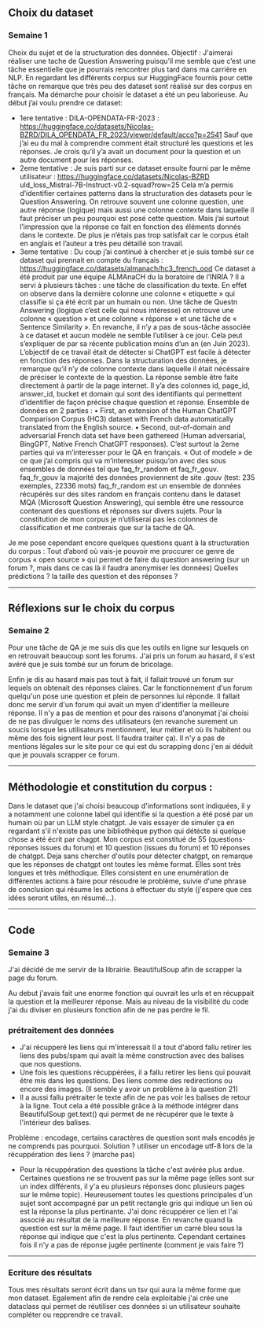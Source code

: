 
## Choix du dataset

### Semaine 1 
Choix du sujet et de la structuration des données.
Objectif : J'aimerai réaliser une tache de Question Answering puisqu’il me semble que c’est une tâche essentielle que je pourrais rencontrer plus
tard dans ma carrière en NLP. En regardant les différents corpus sur HuggingFace fournis pour cette tâche on remarque que très peu des dataset
sont réalisé sur des corpus en français. 
Ma démarche pour choisir le dataset a été un peu laborieuse. Au début j’ai voulu prendre ce dataset: 
- 1ere tentative : DILA-OPENDATA-FR-2023 : https://huggingface.co/datasets/Nicolas-BZRD/DILA_OPENDATA_FR_2023/viewer/default/acco?p=2541 
Sauf que j’ai eu du mal à comprendre comment était structuré les questions et les réponses. Je crois qu’il y’a avait un document pour la question
et un autre document pour les réponses. 
- 2eme tentative : Je suis parti sur ce dataset ensuite fourni par le même utilisateur : https://huggingface.co/datasets/Nicolas-BZRD
uld_loss_Mistral-7B-Instruct-v0.2-squad?row=25 Cela m’a permis d’identifier certaines patterns dans la structuration des datasets pour le Question
Answering. On retrouve souvent une colonne question, une autre réponse (logique) mais aussi une colonne contexte dans laquelle il faut préciser
un peu pourquoi est posé cette question. Mais j’ai surtout l’impression que la réponse ce fait en fonction des éléments donnés dans le contexte.
De plus je n’étais pas trop satisfait car le corpus était en anglais et l’auteur a très peu détaillé son travail. 
- 3eme tentative : Du coup j’ai continué à chercher et je suis tombé sur ce dataset qui prennait en compte du français : https://huggingface.co/datasets/almanach/hc3_french_ood Ce dataset a été produit par une équipe ALMAnaCH du la boratoire de l’INRIA ? Il a servi à plusieurs tâches :
une tâche de classification du texte. En effet on observe dans la dernière colonne une colonne « etiquette » qui classifie si ça été écrit par un
humain ou non. Une tâche de Questn Answering (logique c’est celle qui nous intéresse) on retrouve une colonne « question » et une colonne
« réponse » et une tâche de « Sentence Similarity ». En revanche, il n’y a pas de sous-tâche associée à ce dataset et aucun modèle ne semble
l’utiliser à ce jour. Cela peut s’expliquer de par sa récente publication moins d’un an (en Juin 2023). 
L’objectif de ce travail était de détecter si ChatGPT est facile à détecter en fonction des réponses. 
Dans la structuration des données, je remarque qu’il n’y de colonne contexte dans laquelle il était nécéssaire de préciser le contexte de la
question. La réponse semble être faite directement à partir de la page internet. Il y’a des colonnes id, page_id, answer_id, bucket et domain qui
sont des identifiants qui permettent d’identifier de façon précise chaque question et réponse. 
Ensemble de données en 2 parties : • First, an extension of the Human ChatGPT Comparison Corpus (HC3) dataset with French data automatically
translated from the English source. • Second, out-of-domain and adversarial French data set have been gathereed (Human adversarial, BingGPT,
Native French ChatGPT responses). 
C’est surtout la 2eme parties qui va m’interesser pour le QA en français. « Out of modele » de ce que j’ai compris qui va m’interesser puisqu’on
avec des sous ensembles de données tel que faq_fr_random et faq_fr_gouv. faq_fr_gouv la majorité des données proviennent de site .gouv (test:
235 exemples, 22336 mots) faq_fr_random est un ensemble de données récupérés sur des sites random en français contenu dans le dataset MQA
(Microsoft Question Answering), qui semble être une ressource contenant des questions et réponses sur divers sujets. 
Pour la constitution de mon corpus je n’utiliserai pas les colonnes de classification et me contrerais que sur la tache de QA. 

Je me pose cependant encore quelques questions quant à la structuration du corpus : Tout d’abord où vais-je pouvoir me proccurer ce genre de corpus « open source » qui permet de faire du question answering (sur un forum ?, mais dans ce cas là il faudra anonymiser les données) Quelles
prédictions ? la taille des question et des réponses ? 

--------------------------

## Réflexions sur le choix du corpus

### Semaine 2 
Pour une tâche de QA je me suis dis que les outils en ligne sur lesquels on en retrouvait beaucoup sont les forums.
J'ai pris un forum au hasard, il s'est avéré que je suis tombé sur un forum de bricolage.

Enfin je dis au hasard mais pas tout à fait, il fallait trouvé un forum sur lequels on obtenait des réponses claires. Car le fonctionnement d'un forum quelqu'un pose une question et plein de personnes lui réponde. Il fallait donc me servir d'un forum qui avait un myen d'identifier la meilleure réponse.
Il n'y a pas de mention et pour des raisons d'anonymat j'ai choisi de ne pas divulguer le noms des utilisateurs (en revanche surement un soucis lorsque les utilisateurs mentionnent, leur métier et où ils habitent ou même des fois signent leur post. Il faudra traiter ça).
Il n'y a pas de mentions légales sur le site pour ce qui est du scrapping donc j'en ai déduit que je pouvais scrapper ce forum.

--------------------------

## Méthodologie et constitution du corpus : 
Dans le dataset que j'ai choisi beaucoup d'informations sont indiquées, il y a notamment une colonne label qui identifie si la question a été posé par un humain où par un LLM style chatgpt. Je vais essayer de simuler ça en regardant s'il n'existe pas une bibliothèque python qui détécte si quelque chose a été écrit par chagpt.
Mon corpus est constitué de 55 (questions-réponses issues du forum) et 10 question (issues du forum) et 10 réponses de chatgpt.
Deja sans chercher d'outils pour détecter chatgpt, on remarque que les réponses de chatgpt ont toutes les même format. Elles sont très longues et très méthodique. Elles consistent en une enumération de différentes actions à faire pour résoudre le problème, suivie d'une phrase de conclusion qui résume les actions à effectuer du style (j'espere que ces idées seront utiles, en résumé...).

--------------------------

## Code

### Semaine 3
J'ai décidé de me servir de la librairie. BeautifulSoup afin de scrapper la page du forum.

Au debut j'avais fait une enorme fonction qui ouvrait les urls et en récuppait la question et la meilleurer réponse. Mais au niveau de la visibilité du code j'ai du diviser en plusieurs fonction afin de ne pas perdre le fil.


### prétraitement des données
- J'ai récupperé les liens qui m'interessait
Il a tout d'abord fallu retirer les liens des pubs/spam qui avait la même construction avec des balises que nos questions. 
- Une fois les questions récuppérées, il a fallu retirer les liens qui pouvait être mis dans les questions. Des liens comme des redirections ou encore des images. (Il semble y avoir un problème à la question 21)
- Il a aussi fallu prétraiter le texte afin de ne pas voir les balises de retour à la ligne. Tout cela a été possible grâce à la méthode intégrer dans BeautifulSoup get.text() qui permet de ne récupérer que le texte à l'intérieur des balises.

Problème : encodage, certains caractères de question sont mals encodés je ne comprends pas pourquoi.
Solution ? utiliser un encodage utf-8 lors de la récuppération des liens ? (marche pas)

- Pour la récuppération des questions la tâche c'est avérée plus ardue. Certaines questions ne se trouvent pas sur la même page (elles sont sur un index différents, il y'a eu plusieurs réponses donc plusieurs pages sur le même topic).
Heureusement toutes les questions principales d'un sujet sont accompagné par un petit rectangle gris qui indique un lien où est la réponse la plus pertinante. J'ai donc récuppérer ce lien et l'ai associé au résultat de la meilleure réponse. 
En revanche quand la question est sur la même page. Il faut identifier un carré bleu sous la réponse qui indique que c'est la plus pertinente. Cependant certaines fois il n'y a pas de réponse jugée pertinente (comment je vais faire ?)

------------------------ 

### Ecriture des résultats
Tous mes résultats seront écrit dans un tsv qui aura la même forme que mon dataset.
Egalement afin de rendre cela exploitable j'ai crée une dataclass qui permet de réutiliser ces données si un utilisateur souhaite compléter ou repprendre ce travail.
